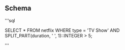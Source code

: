 ## Schema

'''sql 

SELECT * 
FROM netflix 
WHERE type = 'TV Show'
AND SPLIT_PART(duration, ' ', 1)::INTEGER > 5;

'''